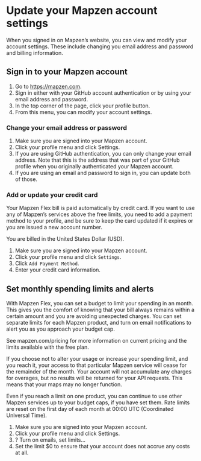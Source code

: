 # Update your Mapzen account settings

When you signed in on Mapzen’s website, you can view and modify your account settings. These include changing you email address and password and billing information.

## Sign in to your Mapzen account

1. Go to https://mapzen.com.
2. Sign in either with your GitHub account authentication or by using your email address and password.
3. In the top corner of the page, click your profile button.
4. From this menu, you can modify your account settings.

### Change your email address or password

1. Make sure you are signed into your Mapzen account.
2. Click your profile menu and click Settings.
3. If you are using GitHub authentication, you can only change your email address. Note that this is the address that was part of your GitHub profile when you originally authenticated your Mapzen account.
4. If you are using an email and password to sign in, you can update both of those.

### Add or update your credit card

Your Mapzen Flex bill is paid automatically by credit card. If you want to use any of Mapzen’s services above the free limits, you need to add a payment method to your profile, and be sure to keep the card updated if it expires or you are issued a new account number.

You are billed in the United States Dollar (USD).

1. Make sure you are signed into your Mapzen account.
2. Click your profile menu and click `Settings`.
3. Click `Add Payment Method`.
4. Enter your credit card information.

## Set monthly spending limits and alerts

With Mapzen Flex, you can set a budget to limit your spending in an month. This gives you the comfort of knowing that your bill always remains within a certain amount and you are avoiding unexpected charges. You can set separate limits for each Mapzen product, and turn on email notifications to alert you as you approach your budget cap.

See mapzen.com/pricing for more information on current pricing and the limits available with the free plan.

If you choose not to alter your usage or increase your spending limit, and you reach it, your access to that particular Mapzen service will cease for the remainder of the month. Your account will not accumulate any charges for overages, but no results will be returned for your API requests. This means that your maps may no longer function.

Even if you reach a limit on one product, you can continue to use other Mapzen services up to your budget caps, if you have set them. Rate limits are reset on the first day of each month at 00:00 UTC (Coordinated Universal Time).

1. Make sure you are signed into your Mapzen account.
2. Click your profile menu and click Settings.
3. ? Turn on emails, set limits...
4. Set the limit $0 to ensure that your account does not accrue any costs at all.
